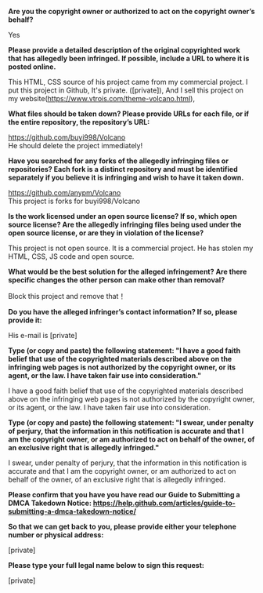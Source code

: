 **Are you the copyright owner or authorized to act on the copyright owner’s behalf?**

Yes

**Please provide a detailed description of the original copyrighted work that has allegedly been infringed. If possible, include a URL to where it is posted online.**

This HTML, CSS source of his project came from my commercial project. I put this project in Github, It's private. ([private]), And I sell this project on my website(https://www.vtrois.com/theme-volcano.html),

**What files should be taken down? Please provide URLs for each file, or if the entire repository, the repository’s URL:**

https://github.com/buyi998/Volcano  
He should delete the project immediately!

**Have you searched for any forks of the allegedly infringing files or repositories? Each fork is a distinct repository and must be identified separately if you believe it is infringing and wish to have it taken down.**

https://github.com/anypm/Volcano  
This project is forks for buyi998/Volcano

**Is the work licensed under an open source license? If so, which open source license? Are the allegedly infringing files being used under the open source license, or are they in violation of the license?**

This project is not open source. It is a commercial project. He has stolen my HTML, CSS, JS code and open source.

**What would be the best solution for the alleged infringement? Are there specific changes the other person can make other than removal?**

Block this project and remove that！

**Do you have the alleged infringer’s contact information? If so, please provide it:**

His e-mail is [private]

**Type (or copy and paste) the following statement: "I have a good faith belief that use of the copyrighted materials described above on the infringing web pages is not authorized by the copyright owner, or its agent, or the law. I have taken fair use into consideration."**

I have a good faith belief that use of the copyrighted materials described above on the infringing web pages is not authorized by the copyright owner, or its agent, or the law. I have taken fair use into consideration.

**Type (or copy and paste) the following statement: "I swear, under penalty of perjury, that the information in this notification is accurate and that I am the copyright owner, or am authorized to act on behalf of the owner, of an exclusive right that is allegedly infringed."**

I swear, under penalty of perjury, that the information in this notification is accurate and that I am the copyright owner, or am authorized to act on behalf of the owner, of an exclusive right that is allegedly infringed.

**Please confirm that you have you have read our Guide to Submitting a DMCA Takedown Notice: https://help.github.com/articles/guide-to-submitting-a-dmca-takedown-notice/**

**So that we can get back to you, please provide either your telephone number or physical address:**

[private]

**Please type your full legal name below to sign this request:**

[private]
